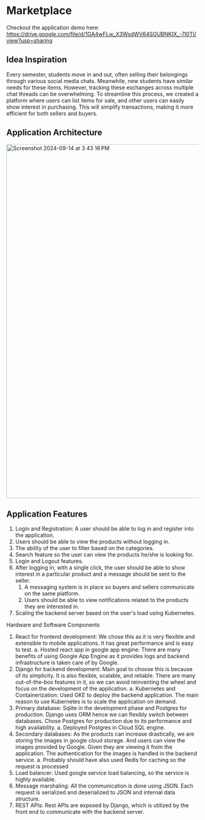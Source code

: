 # Marketplace

Checkout the application demo here: https://drive.google.com/file/d/1GA4wFLw_X3WsdWV64SGUBNKIX_-7l0TI/view?usp=sharing

## Idea Inspiration
Every semester, students move in and out, often selling their belongings through various social media chats. Meanwhile, new students have similar needs for these items. However, tracking these exchanges across multiple chat threads can be overwhelming. To streamline this process, we created a platform where users can list items for sale, and other users can easily show interest in purchasing. This will simplify transactions, making it more efficient for both sellers and buyers.

## Application Architecture
<img width="928" alt="Screenshot 2024-09-14 at 3 43 16 PM" src="https://github.com/user-attachments/assets/9182597b-1e7a-4c20-af21-87f775495231">

## Application Features
1. Login and Registration: A user should be able to log in and register into the application.
2. Users should be able to view the products without logging in.
3. The ability of the user to filter based on the categories.
4. Search feature so the user can view the products he/she is looking for.
5. Login and Logout features.
6. After logging in, with a single click, the user should be able to show interest in a particular product and a message should be sent to the seller.
    1. A messaging system is in place so buyers and sellers communicate on the same platform.
    2. Users should be able to view notifications related to the products they are interested in.
7. Scaling the backend server based on the user's load using Kubernetes.

Hardware and Software Components
1. React for frontend development: We chose this as it is very flexible and extensible to mobile applications. It has great performance and is easy to test.
a. Hosted react app in google app engine: There are many benefits of using Google App Engine as it provides logs and backend infrastructure is taken care of by Google.
2. Django for backend development: Main goal to choose this is because of its simplicity. It is also flexible, scalable, and reliable. There are many out-of-the-box features in it, so we can avoid reinventing the wheel and focus on the development of the application.
a. Kubernetes and Containerization: Used GKE to deploy the backend application. The main reason to use Kubernetes is to scale the application on demand.
3. Primary database: Sqlite in the development phase and Postgres for production. Django uses ORM hence we can flexibly switch between databases. Chose Postgres for production due to its performance and high availability.
a. Deployed Postgres in Cloud SQL engine.
4. Secondary databases: As the products can increase drastically, we are storing the images
in google cloud storage. And users can view the images provided by Google. Given they are viewing it from the application. The authentication for the images is handled in the backend service.
a. Probably should have also used Redis for caching so the request is processed
5. Load balancer: Used google service load balancing, so the service is highly available.
6. Message marshaling: All the communication is done using JSON. Each request is
serialized and deserialized to JSON and internal data structure.
7. REST APIs: Rest APIs are exposed by Django, which is utilized by the front end to
communicate with the backend server.
